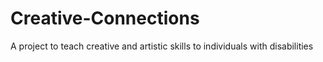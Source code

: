 # Creative-Connections
A project to teach creative and artistic skills to individuals with disabilities
